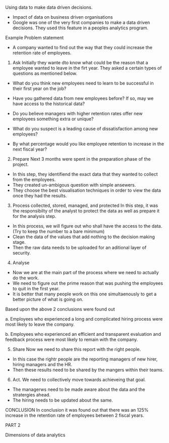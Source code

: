 Using data to make data driven decisions.
- Impact of data on business driven organisations 
- Google was one of the very first companies to make a data driven decisions. They used this feature in a peoples analytics program.

Example 
Problem statement 
- A company wanted to find out the way that they could increase the retention rate of employees.

1. Ask 
Initially they wante dto know what could be the reason that a employee wanted to leave in the firt year. They asked a certain types of questions as mentioned below.

- What do you think new employees need to learn to be successful in their first year on the job? 

- Have you gathered data from new employees before? If so, may we have access to the historical data?

- Do you believe managers with higher retention rates offer new employees something extra or unique?

- What do you suspect is a leading cause of dissatisfaction among new employees?

- By what percentage would you like employee retention to increase in the next fiscal year?

2. Prepare 
Next 3 months were spent in the preparation phase of the project.
- In this step, they identifiend the exact data that they wanted to collect from the employees.
- They created un-ambigous question with simple ansewers.
- They choose the best visualisation techniques in order to view the data once they had the results.

3. Process
collected, stored, managed, and protected
In this step, it was the responsibilty of the analyst to protect the data as well as prepare it for the analysis step.
- In this process, we will figure out who shall have the access to the data. (Try to keep the number to a bare minimum)
- Clean the data of the values that add nothing to the decision making stage.
- Then the raw data needs to be uploaded for an aditional layer of security.

4. Analyse 
- Now we are at the main part of the process where we need to actually do the work.
- We need to figure out the prime reason that was pushing the employees to quit in the first year.
- It is better that many people work on this one simultaenously to get a better picture of what is going on.

Based upon the above 2 conclusions were found out 

a. Employees who experienced a long and complicated hiring process were most likely to leave the company. 

b. Employees who experienced an efficient and transparent evaluation and feedback process were most likely to remain with the company. 

5. Share
Now we need to share this report with the right people.

- In this case the rightr people are the reporting managers of new hirer, hiring managers and the HR.
- Then these results need to be shared by the mangers within their teams.

6. Act.
We need to collectively move towards achieveing that goal.
- The managerws need to be made aware about the data and the stratergies ahead.
- The hiring needs to be updated about the same.

CONCLUSION
In conclusion it was found out that there was an 125% increase in the retention rate of employees between 2 fiscal years.




PART 2 

Dimensions of data analytics